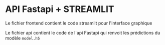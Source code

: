 # API Fastapi + STREAMLIT

Le fichier frontend contient le code streamlit pour l'interface graphique

Le fichier api contient le code de l'api Fastapi qui renvoit les prédictions du modèle `model.h5`


